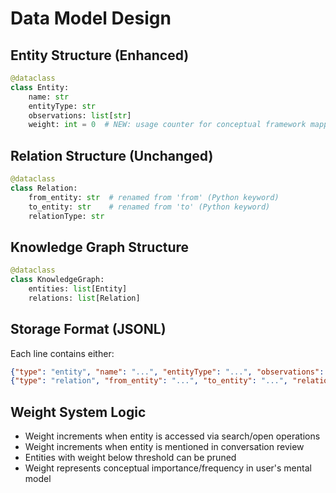 # Data Model Design

## Entity Structure (Enhanced)
```python
@dataclass
class Entity:
    name: str
    entityType: str
    observations: list[str]
    weight: int = 0  # NEW: usage counter for conceptual framework mapping
```

## Relation Structure (Unchanged)
```python
@dataclass
class Relation:
    from_entity: str  # renamed from 'from' (Python keyword)
    to_entity: str    # renamed from 'to' (Python keyword)
    relationType: str
```

## Knowledge Graph Structure
```python
@dataclass
class KnowledgeGraph:
    entities: list[Entity]
    relations: list[Relation]
```

## Storage Format (JSONL)
Each line contains either:
```json
{"type": "entity", "name": "...", "entityType": "...", "observations": [...], "weight": 0}
{"type": "relation", "from_entity": "...", "to_entity": "...", "relationType": "..."}
```

## Weight System Logic
- Weight increments when entity is accessed via search/open operations
- Weight increments when entity is mentioned in conversation review
- Entities with weight below threshold can be pruned
- Weight represents conceptual importance/frequency in user's mental model
